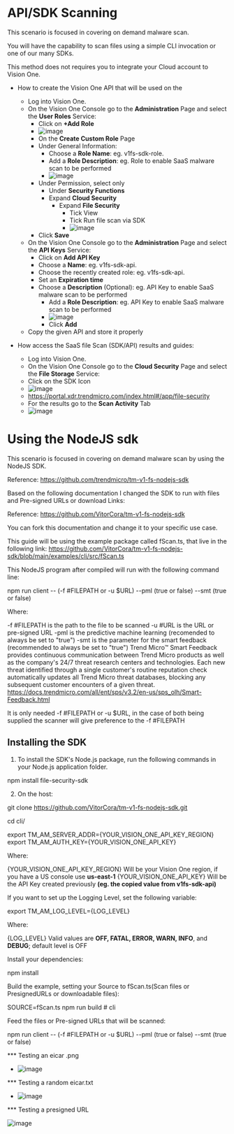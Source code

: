 # API/SDK Scanning

This scenario is focused in covering on demand malware scan.

You will have the capability to scan files using a simple CLI invocation or one of our many SDKs.

This method does not requires you to integrate your Cloud account to Vision One.

- How to create the Vision One API that will be used on the
  - Log into Vision One.
  - On the Vision One Console go to the **Administration** Page and select the **User Roles** Service:
    - Click on **+Add Role**
    - ![image](https://github.com/VitorCora/FileStorageScanning/assets/59590152/507febba-7b19-4d7c-b45f-4cdc1daf6556)
    - On the **Create Custom Role** Page
    - Under General Information:
      - Choose a **Role Name**: eg. v1fs-sdk-role.
      - Add a **Role Description**: eg. Role to enable SaaS malware scan to be performed
      - ![image](https://github.com/VitorCora/FileStorageScanning/assets/59590152/5ee998c8-744a-4eea-ad4d-b284d6064cfb)
    - Under Permission, select only
      -   Under **Security Functions**
        - Expand **Cloud Security**
          - Expand **File Security**
            - Tick View
            - Tick Run file scan via SDK
            - ![image](https://github.com/VitorCora/FileStorageScanning/assets/59590152/1149bb2e-ff99-41c5-865b-eb100d13e8e7)
    - Click **Save**
  - On the Vision One Console go to the **Administration** Page and select the **API Keys** Service:
    - Click on **Add API Key**
    - Choose a **Name**: eg. v1fs-sdk-api.
    - Choose the recently created role: eg. v1fs-sdk-api.
    - Set an **Expiration time**
    - Choose a **Description** (Optional): eg. API Key to enable SaaS malware scan to be performed 
      - Add a **Role Description**: eg. API Key to enable SaaS malware scan to be performed
      - ![image](https://github.com/VitorCora/FileStorageScanning/assets/59590152/888e4704-b4f9-4a21-8d9f-5bfe6bf1ed22)
      - Click **Add**
  - Copy the given API and store it properly 

- How access the SaaS file Scan (SDK/API) results and guides:
  - Log into Vision One.
  - On the Vision One Console go to the **Cloud Security** Page and select the **File Storage** Service:
  - Click on the SDK Icon
  - ![image](https://github.com/VitorCora/FileStorageScanning/assets/59590152/c82f22ff-b679-4bab-8646-100a9f1593c8)
  - https://portal.xdr.trendmicro.com/index.html#/app/file-security
  - For the results go to the **Scan Activity** Tab
  - ![image](https://github.com/VitorCora/FileStorageScanning/assets/59590152/56f4c454-0974-416f-8e1a-4c12c5eeaf68)

# Using the NodeJS sdk

This scenario is focused in covering on demand malware scan by using the NodeJS SDK.

Reference:
https://github.com/trendmicro/tm-v1-fs-nodejs-sdk

Based on the following documentation I changed the SDK to run with files and Pre-signed URLs or download Links:

Reference:
https://github.com/VitorCora/tm-v1-fs-nodejs-sdk

You can fork this documentation and change it to your specific use case.

This guide will be using the example package called fScan.ts, that live in the following link:
https://github.com/VitorCora/tm-v1-fs-nodejs-sdk/blob/main/examples/cli/src/fScan.ts

This NodeJS program after compiled will run with the following command line:

npm run client -- (-f #FILEPATH or -u $URL) --pml (true or false) --smt (true or false)

Where:

-f #FILEPATH is the path to the file to be scanned
-u #URL is the URL or pre-signed URL
-pml is the predictive machine learning (recomended to always be set to "true")
-smt is the parameter for the smart feedback (recommended to always be set to "true")
  Trend Micro™ Smart Feedback provides continuous communication between Trend Micro products as well as the company's 24/7 threat research centers and technologies. Each new threat identified through a single customer's routine reputation check automatically updates   all Trend Micro threat databases, blocking any subsequent customer encounters of a given threat.
  https://docs.trendmicro.com/all/ent/sps/v3.2/en-us/sps_olh/Smart-Feedback.html

It is only needed -f #FILEPATH or -u $URL, in the case of both being supplied the scanner will give preference to the -f #FILEPATH

## Installing the SDK
  
  1. To install the SDK's Node.js package, run the following commands in your Node.js application folder.

  npm install file-security-sdk

  2. On the host:

  git clone https://github.com/VitorCora/tm-v1-fs-nodejs-sdk.git

  cd cli/

  export TM_AM_SERVER_ADDR={YOUR_VISION_ONE_API_KEY_REGION}
  export TM_AM_AUTH_KEY={YOUR_VISION_ONE_API_KEY}

  Where:

   
  {YOUR_VISION_ONE_API_KEY_REGION} Will be your Vision One region, if you have a US console use **us-east-1**
  {YOUR_VISION_ONE_API_KEY} Will be the API Key created previously **(eg. the copied value from v1fs-sdk-api)**
  
  If you want to set up the Logging Level, set the following variable:

  export TM_AM_LOG_LEVEL={LOG_LEVEL}

  Where:

  {LOG_LEVEL} Valid values are **OFF, FATAL, ERROR, WARN, INFO**, and **DEBUG**; default level is OFF

Install your dependencies:

npm install

Build the example, setting your Source to fScan.ts(Scan files or PresignedURLs or downloadable files):

SOURCE=fScan.ts npm run build # cli

Feed the files or Pre-signed URLs that will be scanned:

npm run client -- (-f #FILEPATH or -u $URL) --pml (true or false) --smt (true or false)

*** Testing an eicar .png

  - ![image](https://github.com/VitorCora/tm-v1-fs-nodejs-sdk/assets/59590152/32231f0f-c8b6-4bfa-b8b6-c269a020bc26)

*** Testing a random eicar.txt

   - ![image](https://github.com/VitorCora/tm-v1-fs-nodejs-sdk/assets/59590152/e970949e-5a27-4140-8095-a5063197202a)


*** Testing a presigned URL

![image](https://github.com/VitorCora/tm-v1-fs-nodejs-sdk/assets/59590152/af0b8702-7208-40a0-8237-7566e673b61d)



